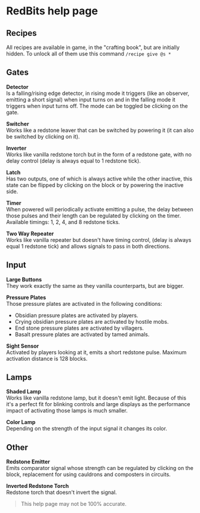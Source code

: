 # RedBits help page

## Recipes

All recipes are available in game, in the "crafting book", 
but are initially hidden. To unlock all of them use this command 
`/recipe give @s *`

## Gates

**Detector**  
Is a falling/rising edge detector, in rising mode it triggers
(like an observer, emitting a short signal) when input turns on 
and in the falling mode it triggers when input turns off. 
The mode can be toggled be clicking on the gate.

**Switcher**  
Works like a redstone leaver that can be switched by powering it (it can also be switched by clicking
on it).

**Inverter**  
Works like vanilla redstone torch but in the form of a redstone gate,
with no delay control (delay is always equal to 1 redstone tick).

**Latch**  
Has two outputs, one of which is always active while the other inactive,
this state can be flipped by clicking on the block or by powering the
inactive side.

**Timer**  
When powered will periodically activate emitting a pulse,
the delay between those pulses and their length can be regulated
by clicking on the timer. Available timings: 1, 2, 4, and 8 redstone ticks.

**Two Way Repeater**  
Works like vanilla repeater but doesn't have timing control,
(delay is always equal 1 redstone tick) and allows signals to
pass in both directions.

## Input

**Large Buttons**  
They work exactly the same as they vanilla counterparts, but are bigger.

**Pressure Plates**  
Those pressure plates are activated in the following conditions:
- Obsidian pressure plates are activated by players.
- Crying obsidian pressure plates are activated by hostile mobs.
- End stone pressure plates are activated by villagers.
- Basalt pressure plates are activated by tamed animals.

**Sight Sensor**  
Activated by players looking at it, emits a short redstone pulse. 
Maximum activation distance is 128 blocks.

## Lamps

**Shaded Lamp**  
Works like vanilla redstone lamp, but it doesn't emit light. 
Because of this it's a perfect fit for blinking controls and large displays 
as the performance impact of activating those lamps is much smaller.

**Color Lamp**  
Depending on the strength of the input signal it changes its color.

## Other

**Redstone Emitter**  
Emits comparator signal whose strength can be regulated by clicking on the block, 
replacement for using cauldrons and composters in circuits.

**Inverted Redstone Torch**  
Redstone torch that doesn't invert the signal.

> This help page may not be 100% accurate.